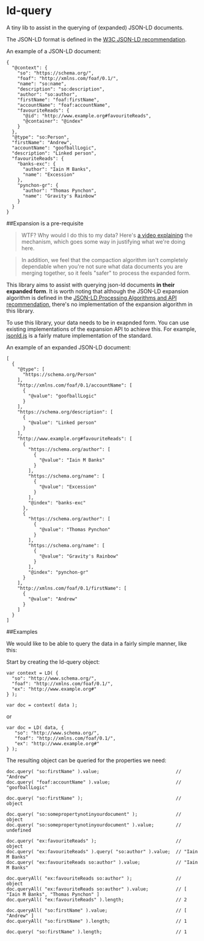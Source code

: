 # ld-query

A tiny lib to assist in the querying of (expanded) JSON-LD documents.

The JSON-LD format is defined in the [W3C JSON-LD recommendation].

An example of a JSON-LD document:

```
{
  "@context": {
    "so": "https://schema.org/",
    "foaf": "http://xmlns.com/foaf/0.1/",
    "name": "so:name",
    "description": "so:description",
    "author": "so:author",
    "firstName": "foaf:firstName",
    "accountName": "foaf:accountName",
    "favouriteReads": {
      "@id": "http://www.example.org#favouriteReads",
      "@container": "@index"
    }
  },
  "@type": "so:Person",
  "firstName": "Andrew",
  "accountName": "goofballLogic",
  "description": "Linked person",
  "favouriteReads": {
    "banks-exc": {
      "author": "Iain M Banks",
      "name": "Excession"
    },
    "pynchon-gr": {
      "author": "Thomas Pynchon",
      "name": "Gravity's Rainbow"
    }
  }
}
```

##Expansion is a pre-requisite

> WTF? Why would I do this to my data?
> Here's [a video explaining] the mechanism, which goes some way in justifying what we're doing here.

> In addition, we feel that the compaction algorithm isn't completely dependable when you're not sure what data documents you are merging together, so it feels "safer" to process the expanded form.

This library aims to assist with querying json-ld documents **in their expanded form**. It is worth noting that although the JSON-LD expansion algorithm is defined in the [JSON-LD Processing Algorithms and API recommendation], there's no implementation of the expansion algorithm in this library.

To use this library, your data needs to be in exapnded form. You can use existing implementations of the expansion API to achieve this. For example, [jsonld.js] is a fairly mature implementation of the standard. 

An example of an expanded JSON-LD document:

```
[
  {
    "@type": [
      "https://schema.org/Person"
    ],
    "http://xmlns.com/foaf/0.1/accountName": [
      {
        "@value": "goofballLogic"
      }
    ],
    "https://schema.org/description": [
      {
        "@value": "Linked person"
      }
    ],
    "http://www.example.org#favouriteReads": [
      {
        "https://schema.org/author": [
          {
            "@value": "Iain M Banks"
          }
        ],
        "https://schema.org/name": [
          {
            "@value": "Excession"
          }
        ],
        "@index": "banks-exc"
      },
      {
        "https://schema.org/author": [
          {
            "@value": "Thomas Pynchon"
          }
        ],
        "https://schema.org/name": [
          {
            "@value": "Gravity's Rainbow"
          }
        ],
        "@index": "pynchon-gr"
      }
    ],
    "http://xmlns.com/foaf/0.1/firstName": [
      {
        "@value": "Andrew"
      }
    ]
  }
]
```
##Examples

We would like to be able to query the data in a fairly simple manner, like this:

Start by creating the ld-query object:

```
var context = LD( {
  "so": "http://www.schema.org/",
  "foaf": "http://xmlns.com/foaf/0.1/",
  "ex": "http://www.example.org#"
} );

var doc = context( data );
```

or
```
var doc = LD( data, {
   "so": "http://www.schema.org/",
   "foaf": "http://xmlns.com/foaf/0.1/",
   "ex": "http://www.example.org#"
} );
```

The resulting object can be queried for the properties we need:


```
doc.query( "so:firstName" ).value;                            // "Andrew"
doc.query( "foaf:accountName" ).value;                        // "goofballLogic"

doc.query( "so:firstName" );                                  // object

doc.query( "so:somepropertynotinyourdocument" );              // object
doc.query( "so:somepropertynotinyourdocument" ).value;        // undefined

doc.query( "ex:favouriteReads" );                             // object
doc.query( "ex:favouriteReads" ).query( "so:author" ).value;  // "Iain M Banks"
doc.query( "ex:favouriteReads so:author" ).value;             // "Iain M Banks"

doc.queryAll( "ex:favouriteReads so:author" );                // object
doc.queryAll( "ex:favouriteReads so:author" ).value;          // [ "Iain M Banks", "Thomas Pynchon" ]
doc.queryAll( "ex:favouriteReads" ).length;                   // 2

doc.queryAll( "so:firstName" ).value;                         // [ "Andrew" ]
doc.queryAll( "so:firstName" ).length;                        // 1

doc.query( "so:firstName" ).length;                           // 1

```

[W3C JSON-LD recommendation]: https://www.w3.org/TR/json-ld/
[JSON-LD Processing Algorithms and API recommendation]: https://www.w3.org/TR/json-ld-api/#expansion
[jsonld.js]: https://github.com/digitalbazaar/jsonld.js
[a video explaining]: https://www.youtube.com/watch?v=Tm3fD89dqRE
